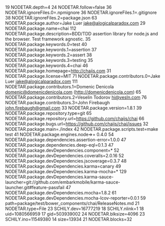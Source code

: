 19 NODETAR.depth=4
24 NODETAR.follow=false
36 NODETAR.ignoreFiles.0=.npmignore
36 NODETAR.ignoreFiles.1=.gitignore
38 NODETAR.ignoreFiles.2=package.json
63 NODETAR.package.author=Jake Luer <jake@alogicalparadox.com>
29 NODETAR.package.name=chai
112 NODETAR.package.description=BDD/TDD assertion library for node.js and the browser. Test framework agnostic.
35 NODETAR.package.keywords.0=test
40 NODETAR.package.keywords.1=assertion
37 NODETAR.package.keywords.2=assert
38 NODETAR.package.keywords.3=testing
35 NODETAR.package.keywords.4=chai
46 NODETAR.package.homepage=http://chaijs.com
31 NODETAR.package.license=MIT
71 NODETAR.package.contributors.0=Jake Luer <jake@alogicalparadox.com>
111 NODETAR.package.contributors.1=Domenic Denicola <domenic@domenicdenicola.com> (http://domenicdenicola.com)
65 NODETAR.package.contributors.2=Veselin Todorov <hi@vesln.com>
76 NODETAR.package.contributors.3=John Firebaugh <john.firebaugh@gmail.com>
33 NODETAR.package.version=1.8.1
39 NODETAR.package.repository.type=git
65 NODETAR.package.repository.url=https://github.com/chaijs/chai
66 NODETAR.package.bugs.url=https://github.com/chaijs/chai/issues
32 NODETAR.package.main=./index
42 NODETAR.package.scripts.test=make test
41 NODETAR.package.engines.node=>= 0.4.0
54 NODETAR.package.dependencies.assertion-error=1.0.0
47 NODETAR.package.dependencies.deep-eql=0.1.3
47 NODETAR.package.devDependencies.component=*
52 NODETAR.package.devDependencies.coveralls=2.0.16
52 NODETAR.package.devDependencies.jscoverage=0.3.7
48 NODETAR.package.devDependencies.karma=canary
49 NODETAR.package.devDependencies.karma-mocha=*
129 NODETAR.package.devDependencies.karma-sauce-launcher=git://github.com/embarkmobile/karma-sauce-launcher.git#feature-passfail
47 NODETAR.package.devDependencies.mocha=1.8.2
61 NODETAR.package.devDependencies.mocha-lcov-reporter=0.0.1
59 path=package/test/bower_components/chai/ReleaseNotes.md
21 NODETAR.type=File
23 SCHILY.dev=16777219
18 SCHILY.nlink=1
18 uid=1080566959
17 gid=503939002
24 NODETAR.blksize=4096
23 SCHILY.ino=11549380
14 size=13934
21 NODETAR.blocks=32
